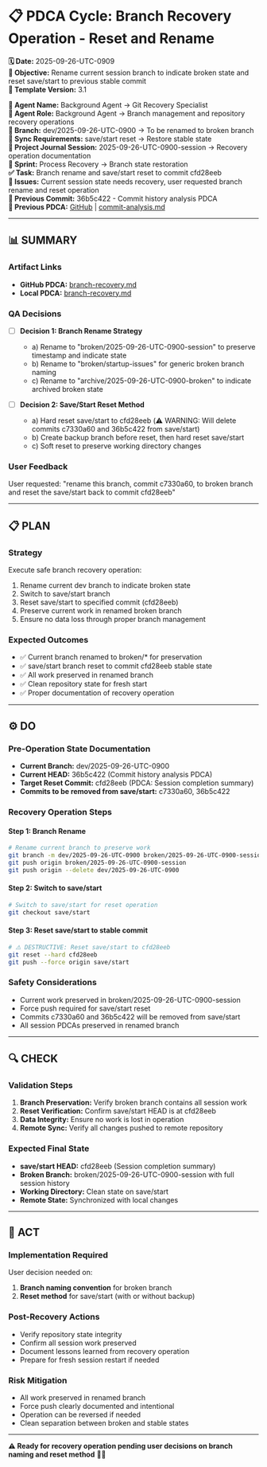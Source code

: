 # 📋 **PDCA Cycle: Branch Recovery Operation - Reset and Rename**

**🗓️ Date:** 2025-09-26-UTC-0909  
**🎯 Objective:** Rename current session branch to indicate broken state and reset save/start to previous stable commit  
**🎯 Template Version:** 3.1  

**👤 Agent Name:** Background Agent → Git Recovery Specialist  
**👤 Agent Role:** Background Agent → Branch management and repository recovery operations  
**👤 Branch:** dev/2025-09-26-UTC-0900 → To be renamed to broken branch  
**🔄 Sync Requirements:** save/start reset → Restore stable state  
**🎯 Project Journal Session:** 2025-09-26-UTC-0900-session → Recovery operation documentation  
**🎯 Sprint:** Process Recovery → Branch state restoration  
**✅ Task:** Branch rename and save/start reset to commit cfd28eeb  
**🚨 Issues:** Current session state needs recovery, user requested branch rename and reset operation  
**📎 Previous Commit:** 36b5c422 - Commit history analysis PDCA  
**🔗 Previous PDCA:** [GitHub](https://github.com/Cerulean-Circle-GmbH/Web4Articles/blob/dev/2025-09-26-UTC-0900/scrum.pmo/project.journal/2025-09-26-UTC-0900-session/2025-09-26-UTC-0906-commit-analysis.md) | [commit-analysis.md](./2025-09-26-UTC-0906-commit-analysis.md)

---

## **📊 SUMMARY**

### **Artifact Links**
- **GitHub PDCA:** [branch-recovery.md](https://github.com/Cerulean-Circle-GmbH/Web4Articles/blob/dev/2025-09-26-UTC-0900/scrum.pmo/project.journal/2025-09-26-UTC-0900-session/2025-09-26-UTC-0909-branch-recovery.md)
- **Local PDCA:** [branch-recovery.md](./2025-09-26-UTC-0909-branch-recovery.md)

### **QA Decisions**
- [ ] **Decision 1: Branch Rename Strategy**
  - a) Rename to "broken/2025-09-26-UTC-0900-session" to preserve timestamp and indicate state
  - b) Rename to "broken/startup-issues" for generic broken branch naming
  - c) Rename to "archive/2025-09-26-UTC-0900-broken" to indicate archived broken state

- [ ] **Decision 2: Save/Start Reset Method**
  - a) Hard reset save/start to cfd28eeb (⚠️ WARNING: Will delete commits c7330a60 and 36b5c422 from save/start)
  - b) Create backup branch before reset, then hard reset save/start
  - c) Soft reset to preserve working directory changes

### **User Feedback**
User requested: "rename this branch, commit c7330a60, to broken branch and reset the save/start back to commit cfd28eeb"

---

## **📋 PLAN**

### **Strategy**
Execute safe branch recovery operation:
1. Rename current dev branch to indicate broken state
2. Switch to save/start branch 
3. Reset save/start to specified commit (cfd28eeb)
4. Preserve current work in renamed broken branch
5. Ensure no data loss through proper branch management

### **Expected Outcomes**
- ✅ Current branch renamed to broken/* for preservation
- ✅ save/start branch reset to commit cfd28eeb stable state
- ✅ All work preserved in renamed branch
- ✅ Clean repository state for fresh start
- ✅ Proper documentation of recovery operation

---

## **⚙️ DO**

### **Pre-Operation State Documentation**
- **Current Branch:** dev/2025-09-26-UTC-0900
- **Current HEAD:** 36b5c422 (Commit history analysis PDCA)
- **Target Reset Commit:** cfd28eeb (PDCA: Session completion summary)
- **Commits to be removed from save/start:** c7330a60, 36b5c422

### **Recovery Operation Steps**

#### **Step 1: Branch Rename** 
```bash
# Rename current branch to preserve work
git branch -m dev/2025-09-26-UTC-0900 broken/2025-09-26-UTC-0900-session
git push origin broken/2025-09-26-UTC-0900-session
git push origin --delete dev/2025-09-26-UTC-0900
```

#### **Step 2: Switch to save/start**
```bash
# Switch to save/start for reset operation
git checkout save/start
```

#### **Step 3: Reset save/start to stable commit**
```bash
# ⚠️ DESTRUCTIVE: Reset save/start to cfd28eeb
git reset --hard cfd28eeb
git push --force origin save/start
```

### **Safety Considerations**
- Current work preserved in broken/2025-09-26-UTC-0900-session
- Force push required for save/start reset
- Commits c7330a60 and 36b5c422 will be removed from save/start
- All session PDCAs preserved in renamed branch

---

## **🔍 CHECK**

### **Validation Steps**
1. **Branch Preservation:** Verify broken branch contains all session work
2. **Reset Verification:** Confirm save/start HEAD is at cfd28eeb
3. **Data Integrity:** Ensure no work is lost in operation
4. **Remote Sync:** Verify all changes pushed to remote repository

### **Expected Final State**
- **save/start HEAD:** cfd28eeb (Session completion summary)
- **Broken Branch:** broken/2025-09-26-UTC-0900-session with full session history
- **Working Directory:** Clean state on save/start
- **Remote State:** Synchronized with local changes

---

## **🚀 ACT**

### **Implementation Required**
User decision needed on:
1. **Branch naming convention** for broken branch
2. **Reset method** for save/start (with or without backup)

### **Post-Recovery Actions**
- Verify repository state integrity
- Confirm all session work preserved
- Document lessons learned from recovery operation
- Prepare for fresh session restart if needed

### **Risk Mitigation**
- All work preserved in renamed branch
- Force push clearly documented and intentional
- Operation can be reversed if needed
- Clean separation between broken and stable states

---

**⚠️ Ready for recovery operation pending user decisions on branch naming and reset method** 🔧✨